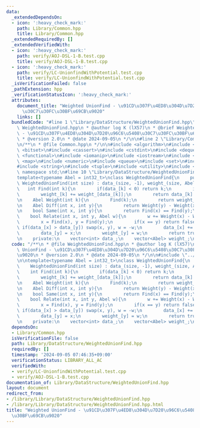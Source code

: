 ```yaml
---
data:
  _extendedDependsOn:
  - icon: ':heavy_check_mark:'
    path: Library/Common.hpp
    title: Library/Common.hpp
  _extendedRequiredBy: []
  _extendedVerifiedWith:
  - icon: ':heavy_check_mark:'
    path: verify/AOJ-DSL-1-B.test.cpp
    title: verify/AOJ-DSL-1-B.test.cpp
  - icon: ':heavy_check_mark:'
    path: verify/LC-UnionfindWithPotential.test.cpp
    title: verify/LC-UnionfindWithPotential.test.cpp
  _isVerificationFailed: false
  _pathExtension: hpp
  _verificationStatusIcon: ':heavy_check_mark:'
  attributes:
    document_title: "Weighted UnionFind - \u91CD\u307F\u4ED8\u304D\u7D20\u96C6\u5408\
      \u30C7\u30FC\u30BF\u69CB\u9020"
    links: []
  bundledCode: "#line 1 \"Library/DataStructure/WeightedUnionFind.hpp\"\n/**\n * @file\
    \ WeightedUnionFind.hpp\n * @author log K (lX57)\n * @brief Weighted UnionFind\
    \ - \u91CD\u307F\u4ED8\u304D\u7D20\u96C6\u5408\u30C7\u30FC\u30BF\u69CB\u9020\n\
    \ * @version 2.0\n * @date 2024-09-05\n */\n\n#line 2 \"Library/Common.hpp\"\n\
    \n/**\n * @file Common.hpp\n */\n\n#include <algorithm>\n#include <array>\n#include\
    \ <bitset>\n#include <cassert>\n#include <cstdint>\n#include <deque>\n#include\
    \ <functional>\n#include <iomanip>\n#include <iostream>\n#include <limits>\n#include\
    \ <map>\n#include <numeric>\n#include <queue>\n#include <set>\n#include <stack>\n\
    #include <string>\n#include <tuple>\n#include <utility>\n#include <vector>\nusing\
    \ namespace std;\n#line 10 \"Library/DataStructure/WeightedUnionFind.hpp\"\n\n\
    template<typename Abel = int32_t>\nclass WeightedUnionFind{\n    public:\n   \
    \ WeightedUnionFind(int size) : data_(size, -1), weight_(size, Abel{}){}\n\n \
    \   int Find(int k){\n        if(data_[k] < 0) return k;\n        int r = Find(data_[k]);\n\
    \        weight_[k] += weight_[data_[k]];\n        return data_[k] = r;\n    }\n\
    \n    Abel Weight(int k){\n        Find(k);\n        return weight_[k];\n    }\n\
    \n    Abel Diff(int x, int y){\n        return Weight(y) - Weight(x);\n    }\n\
    \n    bool Same(int x, int y){\n        return Find(x) == Find(y);\n    }\n\n\
    \    bool Relate(int x, int y, Abel w){\n        w += Weight(x) - Weight(y);\n\
    \        x = Find(x), y = Find(y);\n        if(x == y) return false;\n       \
    \ if(data_[x] > data_[y]) swap(x, y), w = -w;\n        data_[x] += data_[y];\n\
    \        data_[y] = x;\n        weight_[y] = w;\n        return true;\n    }\n\
    \n    private:\n    vector<int> data_;\n    vector<Abel> weight_;\n};\n"
  code: "/**\n * @file WeightedUnionFind.hpp\n * @author log K (lX57)\n * @brief Weighted\
    \ UnionFind - \u91CD\u307F\u4ED8\u304D\u7D20\u96C6\u5408\u30C7\u30FC\u30BF\u69CB\
    \u9020\n * @version 2.0\n * @date 2024-09-05\n */\n\n#include \"../Common.hpp\"\
    \n\ntemplate<typename Abel = int32_t>\nclass WeightedUnionFind{\n    public:\n\
    \    WeightedUnionFind(int size) : data_(size, -1), weight_(size, Abel{}){}\n\n\
    \    int Find(int k){\n        if(data_[k] < 0) return k;\n        int r = Find(data_[k]);\n\
    \        weight_[k] += weight_[data_[k]];\n        return data_[k] = r;\n    }\n\
    \n    Abel Weight(int k){\n        Find(k);\n        return weight_[k];\n    }\n\
    \n    Abel Diff(int x, int y){\n        return Weight(y) - Weight(x);\n    }\n\
    \n    bool Same(int x, int y){\n        return Find(x) == Find(y);\n    }\n\n\
    \    bool Relate(int x, int y, Abel w){\n        w += Weight(x) - Weight(y);\n\
    \        x = Find(x), y = Find(y);\n        if(x == y) return false;\n       \
    \ if(data_[x] > data_[y]) swap(x, y), w = -w;\n        data_[x] += data_[y];\n\
    \        data_[y] = x;\n        weight_[y] = w;\n        return true;\n    }\n\
    \n    private:\n    vector<int> data_;\n    vector<Abel> weight_;\n};"
  dependsOn:
  - Library/Common.hpp
  isVerificationFile: false
  path: Library/DataStructure/WeightedUnionFind.hpp
  requiredBy: []
  timestamp: '2024-09-05 07:46:35+09:00'
  verificationStatus: LIBRARY_ALL_AC
  verifiedWith:
  - verify/LC-UnionfindWithPotential.test.cpp
  - verify/AOJ-DSL-1-B.test.cpp
documentation_of: Library/DataStructure/WeightedUnionFind.hpp
layout: document
redirect_from:
- /library/Library/DataStructure/WeightedUnionFind.hpp
- /library/Library/DataStructure/WeightedUnionFind.hpp.html
title: "Weighted UnionFind - \u91CD\u307F\u4ED8\u304D\u7D20\u96C6\u5408\u30C7\u30FC\
  \u30BF\u69CB\u9020"
---
```

